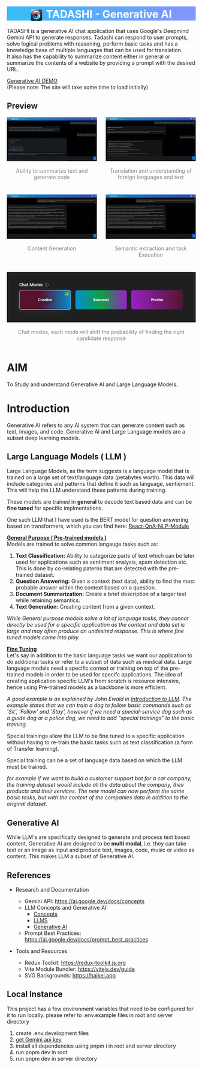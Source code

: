 <h1 style='text-align: center; align-items: center; color: white; background: linear-gradient(103deg, rgba(7, 175, 242, 0.81) 0%, rgb(73 97 255 / 67%) 100%);'>
    <img style="margin-right: 4px; border-radius: 4px; align-items: center; position: relative; top: 8px;" src='./public/images/logo.png' width=30> 
    TADASHI - Generative AI
</h1>

TADASHI is a generative AI chat application that uses Google's Deepmind Gemini API to generate responses. Tadashi can respond to user prompts, solve logical problems with reasoning, perform basic tasks and has a knowledge base of multiple languages that can be used for translation.<br/>
It also has the capability to summarize content either in general or summarize the contents of a website by providing a prompt with the desired URL.


[Generative AI DEMO](https://tadashi-ai.onrender.com)<br/>
(Please note: The site will take some time to load initially)

## Preview
<div class='screenshots' style="display: flex; flex-flow: wrap; gap: 24px;">
    <div style="flex: 1 1 25vw;">
        <img src='./assets/screenshot_1.png'>
        <p style="text-align: center; align-items: center; color: gray;">
            Ability to summarize text and generate code
        </p>
    </div>
    <div style="flex: 1 1 25vw;">
        <img src='./assets/screenshot_2.png'>
        <p style="text-align: center; align-items: center; color: gray;">
            Translation and understanding of foreign languages and text
        </p>
    </div>
    <div style="flex: 1 1 25vw;">
        <img src='./assets/screenshot_3.png'>
        <p style="text-align: center; align-items: center; color: gray;">
            Content Generation
        </p>
    </div>
    <div style="flex: 1 1 25vw;">
        <img src='./assets/screenshot_3.png'>
        <p style="text-align: center; align-items: center; color: gray;">
            Semantic extraction and task Execution
        </p>
    </div>
    <div style="flex: 1 1 25vw;">
        <img src='./assets/screenshot_settings.png'>
        <p style="text-align: center; align-items: center; color: gray;">
            Chat modes, each mode will shift the probability of finding the right candidate response
        </p>
    </div>
</div>

# AIM
To Study and understand Generative AI and Large Language Models.

# Introduction
Generative AI refers to any AI system that can generate content such as text, images, and code. Generative AI and Large Language models are a subset deep learning models.

## Large Language Models ( LLM )
Large Language Models, as the  term suggests is a language model that is trained on a large set of text/language data (petabytes worth). This data will include categories and patterns that define it such as language, sentiement. This will help the LLM understand these patterns during training. 

These models are trained in <b>general</b> to decode text based data and can be <b>fine tuned</b> for specific implmentations.

One such LLM that I have used is the BERT model for question answering based on transformers, which you can find here: [React-QnA-NLP-Module](https://github.com/RyanDC1/React-QnA-NLP-Module)

<u><b>General Purpose ( Pre-trained models )</b></u><br/>
Models are trained to solve common langauge tasks such as:
1. <b>Text Classification:</b> Ability to categorize parts of text which can be later used for applications such as sentiment analysis, spam detection etc. This is done by co-relating paterns that are detected with the pre-trained dataset.
2. <b>Question Answering:</b> Given a context (text data), ability to find the most probable answer within the context based on a question.
3. <b>Document Summarization:</b> Create a brief description of a larger text while retaining semantics.
4. <b>Text Generation:</b> Creating content from a given context.

_While General purpose models solve a lot of language tasks, they cannot directly be used for a specific application as the context and data set is large and may often produce an undesired response. This is where fine tuned models come into play._

<u><b>Fine Tuning</b></u><br/>
Let's say in addition to the basic language tasks we want our application to do additional tasks or refer to a subset of data such as medical data. Large language models need a specific context or training on top of the pre-trained models in order to be used for specifc applications. The idea of creating application specific LLM's from scratch is resource intensive, hence using Pre-trained models as a backbone is more efficient.

_A good example is as explained by John Ewald in [Introduction to LLM](https://youtu.be/zizonToFXDs?t=58). The example states that we can train a dog to follow basic commands such as 'Sit', 'Follow' and 'Stay', however if we need a special-service dog such as a guide dog or a police dog, we need to add "special trainings" to the basic training._

Special trainings allow the LLM to be fine tuned to a specific application without having to re-train the basic tasks such as text classification (a form of Transfer learning).

Special training can be a set of language data based on which the LLM must be trained.

_for example if we want to build a customer support bot for a car company, the training dataset would include all the data about the company, their products and their services. The new model can now perform the same basic tasks, but with the context of the companies data in addition to the original dataset._

## Generative AI
While LLM's are specifically designed to generate and process text based content, Generative AI are designed to be <b>multi modal</b>, i.e. they can take text or an image as input and produce text, images, code, music or video as content. This makes LLM a subset of Generative AI.

## References
- Research and Documentation
    - Gemini API: https://ai.google.dev/docs/concepts
    - LLM Concepts and Generative AI: 
        - [Concepts](https://ai.google.dev/docs/concepts)
        - [LLMS](https://www.youtube.com/watch?v=zizonToFXDs)
        - [Generative AI](https://www.youtube.com/watch?v=G2fqAlgmoPo)
    - Prompt Best Practices: https://ai.google.dev/docs/prompt_best_practices

- Tools and Resources
    - Redux Toolkit: https://redux-toolkit.js.org
    - Vite Module Bundler: https://vitejs.dev/guide
    - SVG Backgrounds: https://haikei.app

## Local Instance
This project has a few environment variables that need to be configured for it to run locally.
please refer to .env.example files in root and server directory

1. create .env.development files
2. [get Gemini api key](https://cloud.google.com/vertex-ai/docs/generative-ai/model-reference/gemini)
3. install all dependencies using pnpm i in root and server directory
4. run pnpm dev in root
5. run pnpm dev in server directory